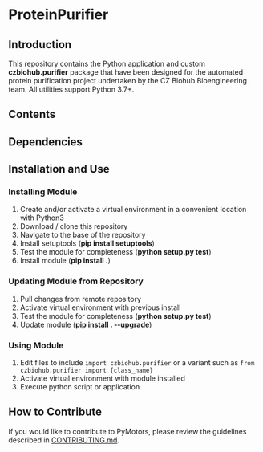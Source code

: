 # ProteinPurifier

## Introduction
This repository contains the Python application and custom **czbiohub.purifier** package that have been designed for the automated protein purification project undertaken by the CZ Biohub Bioengineering team. All utilities support Python 3.7+.

## Contents

## Dependencies


## Installation and Use
### Installing Module
1. Create and/or activate a virtual environment in a convenient location with Python3
2. Download / clone this repository
3. Navigate to the base of the repository
4. Install setuptools (__pip install setuptools__)
5. Test the module for completeness (__python setup.py test__)
6. Install module (__pip install .__)

### Updating Module from Repository
1. Pull changes from remote repository
2. Activate virtual environment with previous install
3. Test the module for completeness (__python setup.py test__)
3. Update module (__pip install . --upgrade__)

### Using Module
1. Edit files to include `import czbiohub.purifier` or a variant such as `from czbiohub.purifier import {class_name}`
2. Activate virtual environment with module installed
3. Execute python script or application


## How to Contribute
If you would like to contribute to PyMotors, please review the guidelines described in [CONTRIBUTING.md](https://github.com/czbiohub/capper-decapper/blob/master/CONTRIBUTING.md).
